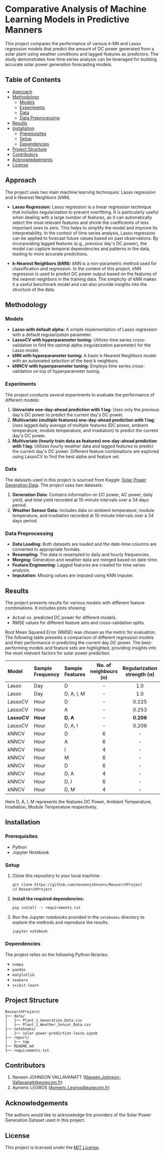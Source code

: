 # Comparative Analysis of Machine Learning Models in Predictive Manners

This project compares the performance of various k-NN and Lasso regression models that predict the amount of DC power generated from a solar plant using weather conditions and lagged features as predictors. The study demonstrates how time series analysis can be leveraged for building accurate solar power generation forecasting models.

## Table of Contents

- [Approach](#approach)
- [Methodology](#methodology)
  - [Models](#models)
  - [Experiments](#experiments)
  - [Data](#data)
  - [Data Preprocessing](#data-preprocessing)
- [Results](#results)
- [Installation](#installation)
  - [Prerequisites](#prerequisites)
  - [Setup](#setup)
  - [Dependencies](#dependencies)
- [Project Structure](#project-structure)
- [Contributors](#contributors)
- [Acknowledgements](#acknowledgements)
- [License](#license)

## Approach

The project uses two main machine learning techniques: Lasso regression and k-Nearest Neighbors (kNN).

- **Lasso Regression:** Lasso regression is a linear regression technique that includes regularization to prevent overfitting. It is particularly useful when dealing with a large number of features, as it can automatically select the most relevant features and shrink the coefficients of less important ones to zero. This helps to simplify the model and improve its interpretability. In the context of time series analysis, Lasso regression can be applied to forecast future values based on past observations. By incorporating lagged features (e.g., previous day's DC power), the model can capture temporal dependencies and patterns in the data, leading to more accurate predictions.

- **k-Nearest Neighbors (kNN):** kNN is a non-parametric method used for classification and regression. In the context of this project, kNN regression is used to predict DC power output based on the features of the nearest neighbors in the training data. The simplicity of kNN makes it a useful benchmark model and can also provide insights into the structure of the data.

## Methodology

### Models

- **Lasso with default alpha:** A simple implementation of Lasso regression with a default regularization parameter.
- **LassoCV with hyperparameter tuning:** Utilizes time series cross-validation to find the optimal alpha (regularization parameter) for the Lasso model.
- **kNN with hyperparameter tuning:** A basic k-Nearest Neighbors model with an automated selection of the best k neighbors.
- **kNNCV with hyperparameter tuning:** Employs time series cross-validation on top of hyperparameter tuning.

### Experiments

The project conducts several experiments to evaluate the performance of different models:

1. **Univariate one-day-ahead prediction with 1 lag:** Uses only the previous day's DC power to predict the current day's DC power.
2. **Multivariate (multiple features) one-day-ahead prediction with 1 lag:** Uses lagged daily average of multiple features (DC power, ambient temperature, module temperature, and irradiation) to predict the current day's DC power.
3. **Multivariate (hourly train data as features) one-day-ahead prediction with 1 lag:** Utilizes hourly weather data and lagged features to predict the current day's DC power. Different feature combinations are explored using LassoCV to find the best alpha and feature set.

### Data

The datasets used in this project is sourced from Kaggle: [Solar Power Generation Data](https://www.kaggle.com/datasets/ef9660b4985471a8797501c8970009f36c5b3515213e2676cf40f540f0100e54). The project uses two datasets:

1. **Generation Data:** Contains information on DC power, AC power, daily yield, and total yield recorded at 15-minute intervals over a 34 days period.
2. **Weather Sensor Data:** Includes data on ambient temperature, module temperature, and irradiation recorded at 15-minute intervals over a 34 days period.

### Data Preprocessing

- **Data Loading:** Both datasets are loaded and the date-time columns are converted to appropriate formats.
- **Resampling:** The data is resampled to daily and hourly frequencies.
- **Merging:** Generation and weather data are merged based on date-time.
- **Feature Engineering:** Lagged features are created for time series analysis.
- **Imputation:** Missing values are imputed using KNN imputer.

## Results

The project presents results for various models with different feature combinations. It includes plots showing:

- Actual vs. predicted DC power for different models.
- RMSE values for different feature sets and cross-validation splits.

Root Mean Squared Error (RMSE) was chosen as the metric for evaluation. The following table presents a comparison of different regression models and their performance in predicting the current day DC power. The best-performing models and feature sets are highlighted, providing insights into the most relevant factors for solar power prediction.

| Model  | Sample Frequency | Sample Features | No. of neighbours (n) | Regularization strength (&alpha;) | RMSE |
|:--------|:----------------|:---------------|:---:|:---:|:----:|
| Lasso | Day | D | - | 1.0 | 0.637 |
| Lasso | Day | D, A, I, M | - | 1.0 | 0.637 |
| LassoCV | Hour | D | - | 0.225| 0.542 |
| LassoCV | Hour | A | - | 0.253 | 0.593 |
| **LassoCV** | **Hour** | **D, A** | - | **0.206** | **0.538** |
| LassoCV | Hour | D, A, I | - | 0.206 | 0.538 |
| kNNCV | Hour | D | 6 | - | 0.565 |
| kNNCV | Hour | A | 6 | - | 0.536 |
| kNNCV | Hour | I | 4 | - | 0.570 |
| kNNCV | Hour | M | 6 | - | 0.561 |
| kNNCV | Hour | D | 6 | - | 0.565 |
| kNNCV | Hour | D, A | 4 | - | 0.544 |
| kNNCV | Hour | D, I | 6 | - | 0.565 |
| kNNCV | Hour | D, M | 4 | - | 0.529 |

Here D, A, I, M represents the features DC Power, Ambient Temperature, Irradiation, Module Temperature respectively. 

## Installation

### Prerequisites

- Python
- Jupyter Notebook

### Setup

1. Clone this repository to your local machine:

    ```bash
    git clone https://github.com/naveenjohnsonv/ResearchProject
    cd ResearchProject
    ```

2. **Install the required dependencies:**

    ```bash
    pip install -r requirements.txt
    ```

3. Run the Jupyter notebooks provided in the `notebooks` directory to explore the methods and reproduce the results.

    ```bash
    jupyter notebook
    ```

### Dependencies

The project relies on the following Python libraries:

- `numpy`
- `pandas`
- `matplotlib`
- `seaborn`
- `scikit-learn`

## Project Structure

```
ResearchProject/
├── data/
│   ├── Plant_1_Generation_Data.csv
│   ├── Plant_1_Weather_Sensor_Data.csv
├── notebooks/
│   ├── solar-power-prediction-lasso.ipynb
├── report/
│   ├── tmp
├── README.md
├── requirements.txt
```

## Contributors

1. Naveen JOHNSON VALLAVANATT (Naveen.Johnson-Vallavanatt@eurecom.fr)
2. Aymeric LEGROS (Aymeric.Legros@eurecom.fr)

## Acknowledgements

The authors would like to acknowledge the providers of the Solar Power Generation Dataset used in this project.

## License

This project is licensed under the [MIT License](LICENSE).
